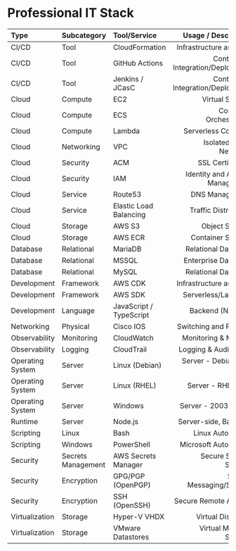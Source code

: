 # Professional IT Stack

|Type |Subcategory |Tool/Service  |Usage / Description|
|:-   |:-          |:-            |-:                 |
|CI/CD|Tool|CloudFormation|Infrastructure as Code|
|CI/CD|Tool|GitHub Actions|Continuous Integration/Deployment|
|CI/CD|Tool|Jenkins / JCasC|Continuous Integration/Deployment|
|Cloud|Compute|EC2|Virtual Servers|
|Cloud|Compute|ECS|Container Orchestration|
|Cloud|Compute|Lambda|Serverless Compute|
|Cloud|Networking|VPC|Isolated Cloud Networks|
|Cloud|Security|ACM|SSL Certificates|
|Cloud|Security|IAM|Identity and Access Management|
|Cloud|Service|Route53|DNS Management|
|Cloud|Service|Elastic Load Balancing|Traffic Distribution|
|Cloud|Storage|AWS S3|Object Storage|
|Cloud|Storage|AWS ECR|Container Storage|
|Database|Relational|MariaDB|Relational Database|
|Database|Relational|MSSQL|Enterprise Database|
|Database|Relational|MySQL|Relational Database|
|Development|Framework|AWS CDK|Infrastructure as Code|
|Development|Framework|AWS SDK|Serverless/Lambdas|
|Development|Language|JavaScript / TypeScript|Backend (Node.js)|
|Networking|Physical|Cisco IOS|Switching and Routing|
|Observability|Monitoring|CloudWatch|Monitoring & Metrics|
|Observability|Logging|CloudTrail|Logging & Audit Trails|
|Operating System|Server|Linux (Debian)|Server - Debian 16-24|
|Operating System|Server|Linux (RHEL)|Server - RHEL 6-8|
|Operating System|Server|Windows|Server - 2003-2024|
|Runtime|Server|Node.js|Server-side, Backend|
|Scripting|Linux|Bash|Linux Automation|
|Scripting|Windows|PowerShell|Microsoft Automation|
|Security|Secrets Management|AWS Secrets Manager|Secure Secrets Storage|
|Security|Encryption|GPG/PGP (OpenPGP)|Secure Messaging/Signing|
|Security|Encryption|SSH (OpenSSH)|Secure Remote Access|
|Virtualization|Storage|Hyper-V VHDX|Virtual Disk Files|
|Virtualization|Storage|VMware Datastores|Virtual Machine Storage|